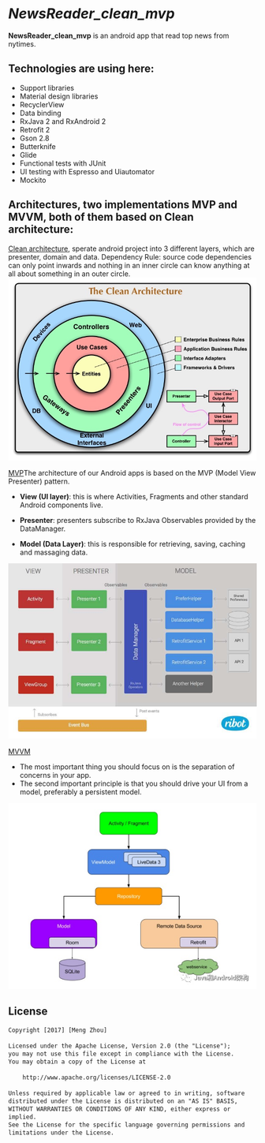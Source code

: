 # *NewsReader_clean_mvp*

**NewsReader_clean_mvp** is an android app that read top news from nytimes.

## Technologies are using here:
* Support libraries
* Material design libraries
* RecyclerView
* Data binding
* RxJava 2 and RxAndroid 2
* Retrofit 2
* Gson 2.8
* Butterknife
* Glide
* Functional tests with JUnit
* UI testing with Espresso and Uiautomator
* Mockito

## Architectures, two implementations MVP and MVVM, both of them based on Clean architecture:
[Clean architecture](https://medium.com/@dmilicic/a-detailed-guide-on-developing-android-apps-using-the-clean-architecture-pattern-d38d71e94029), sperate android project into 3 different layers, which are presenter, domain and data. Dependency Rule: source code dependencies can only point inwards and nothing in an inner circle can know anything at all about something in an outer circle.
<img src='https://github.com/usmeng/NewsReader_clean_mvp/blob/master/material/clean.jpg' />

[MVP](https://github.com/usmeng/android-boilerplate)The architecture of our Android apps is based on the MVP (Model View Presenter) pattern.

* **View (UI layer)**: this is where Activities, Fragments and other standard Android components live. 

* **Presenter**: presenters subscribe to RxJava Observables provided by the DataManager. 

* **Model (Data Layer)**: this is responsible for retrieving, saving, caching and massaging data. 
<img src='https://github.com/usmeng/NewsReader_clean_mvp/blob/master/material/mvp.jpg' />

[MVVM](https://developer.android.com/topic/libraries/architecture/guide.html)
* The most important thing you should focus on is the separation of concerns in your app. 
* The second important principle is that you should drive your UI from a model, preferably a persistent model.
<img src='https://github.com/usmeng/NewsReader_clean_mvp/blob/master/material/mvvm.jpg' />

## License

    Copyright [2017] [Meng Zhou]

    Licensed under the Apache License, Version 2.0 (the "License");
    you may not use this file except in compliance with the License.
    You may obtain a copy of the License at

        http://www.apache.org/licenses/LICENSE-2.0

    Unless required by applicable law or agreed to in writing, software
    distributed under the License is distributed on an "AS IS" BASIS,
    WITHOUT WARRANTIES OR CONDITIONS OF ANY KIND, either express or implied.
    See the License for the specific language governing permissions and
    limitations under the License.
